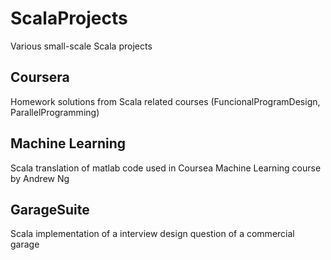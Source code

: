 # ScalaProjects
Various small-scale Scala projects

## Coursera
Homework solutions from Scala related courses (FuncionalProgramDesign, ParallelProgramming)

## Machine Learning
Scala translation of matlab code used in Coursea Machine Learning course by Andrew Ng

## GarageSuite
Scala implementation of a interview design question of a commercial garage
